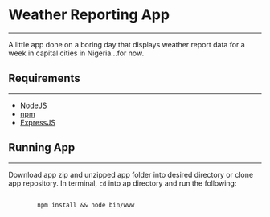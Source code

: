 <h1>Weather Reporting App</h1> <hr />

<p>A little app done on a boring day that displays weather report data for a week in capital cities in Nigeria...for now.</p>

<h2>Requirements</h2><hr />
<ul>
    <li><a href="http://nodejs.org" target="_blank">NodeJS</a></li>
    <li><a href="http://npmjs.org" target="_blank">npm</a></li>
    <li><a href="http://expressjs.com" target="_blank">ExpressJS</a></li>
</ul>

<h2>Running App</h2> <hr />
<p>Download app zip and unzipped app folder into desired directory or clone app repository. In terminal, <code>cd</code> into ap directory and
run the following:</p>
<p>
    <code>
        npm install && node bin/www
    </code>
</p>


